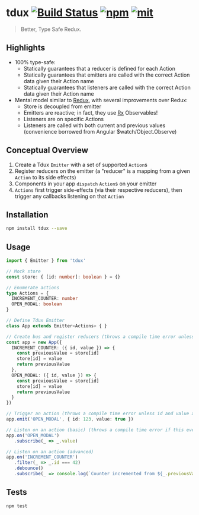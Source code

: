 # tdux [![Build Status][build]](https://circleci.com/gh/bcherny/tdux) [![npm]](https://www.npmjs.com/package/tdux) [![mit]](https://opensource.org/licenses/MIT)

[build]: https://img.shields.io/circleci/project/bcherny/tdux.svg?branch=master&style=flat-square
[npm]: https://img.shields.io/npm/v/tdux.svg?style=flat-square
[mit]: https://img.shields.io/npm/l/tdux.svg?style=flat-square

> Better, Type Safe Redux.

## Highlights

- 100% type-safe:
  - Statically guarantees that a reducer is defined for each Action
  - Statically guarantees that emitters are called with the correct Action data given their Action name
  - Statically guarantees that listeners are called with the correct Action data given their Action name
- Mental model similar to [Redux](https://github.com/reactjs/redux), with several improvements over Redux:
  - Store is decoupled from emitter
  - Emitters are reactive; in fact, they use [Rx](https://github.com/Reactive-Extensions/RxJS) Observables!
  - Listeners are on specific Actions
  - Listeners are called with both current and previous values (convenience borrowed from Angular $watch/Object.Observe)

## Conceptual Overview

1. Create a Tdux `Emitter` with a set of supported `Action`s
2. Register reducers on the emitter (a "reducer" is a mapping from a given `Action` to its side effects)
3. Components in your app `dispatch` `Action`s on your emitter
4. `Actions` first trigger side-effects (via their respective reducers), then trigger any callbacks listening on that `Action`

## Installation

```sh
npm install tdux --save
```

## Usage

```ts
import { Emitter } from 'tdux'

// Mock store
const store: { [id: number]: boolean } = {}

// Enumerate actions
type Actions = {
  INCREMENT_COUNTER: number
  OPEN_MODAL: boolean
}

// Define Tdux Emitter
class App extends Emitter<Actions> { }

// Create bus and register reducers (throws a compile time error unless both of these keys are defined, and return values of the right types)
const app = new App({
  INCREMENT_COUNTER: ({ id, value }) => {
    const previousValue = store[id]
    store[id] = value
    return previousValue
  },
  OPEN_MODAL: ({ id, value }) => {
    const previousValue = store[id]
    store[id] = value
    return previousValue
  }
})

// Trigger an action (throws a compile time error unless id and value are set, and are of the right types)
app.emit('OPEN_MODAL', { id: 123, value: true })

// Listen on an action (basic) (throws a compile time error if this event does not exist)
app.on('OPEN_MODAL')
   .subscribe(_ => _.value)

// Listen on an action (advanced)
app.on('INCREMENT_COUNTER')
   .filter(_ => _.id === 42)
   .debounce()
   .subscribe(_ => console.log(`Counter incremented from ${_.previousValue} to ${_.value}!`))
```

## Tests

```sh
npm test
```

